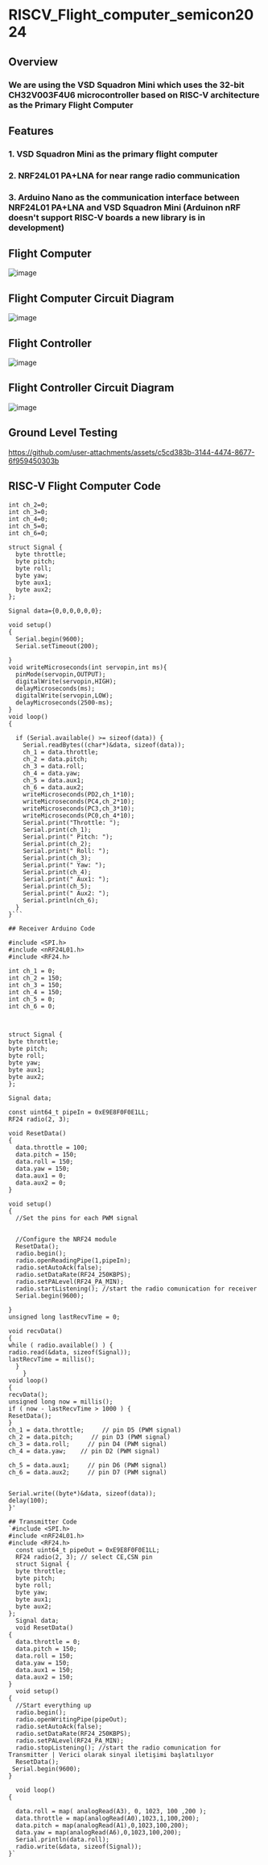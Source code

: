 # RISCV_Flight_computer_semicon2024

## Overview
### We are using the VSD Squadron Mini which uses the 32-bit CH32V003F4U6 microcontroller based on RISC-V architecture as the Primary Flight Computer

## Features
### 1. VSD Squadron Mini as the primary flight computer
### 2. NRF24L01 PA+LNA for near range radio communication
### 3. Arduino Nano as the communication interface between NRF24L01 PA+LNA and VSD Squadron Mini (Arduinon nRF doesn't support RISC-V boards a new library is in development)

## Flight Computer
![image](https://github.com/user-attachments/assets/d0e8e676-4ce7-43af-bae9-579253dfb71f)

## Flight Computer Circuit Diagram
![image](https://github.com/user-attachments/assets/662a4334-6895-4029-a1d7-f2db325330f9)

## Flight Controller
![image](https://github.com/user-attachments/assets/d68d176c-348a-47ab-9e9e-9c2300ba1d45)

## Flight Controller Circuit Diagram
![image](https://github.com/user-attachments/assets/39eb07d2-ee4a-41a6-ba5d-4b0cecc5a3f9)

## Ground Level Testing
https://github.com/user-attachments/assets/c5cd383b-3144-4474-8677-6f959450303b

## RISC-V Flight Computer Code
```int ch_1=0;
int ch_2=0;
int ch_3=0;
int ch_4=0;
int ch_5=0;
int ch_6=0;

struct Signal {
  byte throttle;
  byte pitch;
  byte roll;
  byte yaw;
  byte aux1;
  byte aux2;
};

Signal data={0,0,0,0,0,0};

void setup()
{
  Serial.begin(9600);
  Serial.setTimeout(200); 
  
} 
void writeMicroseconds(int servopin,int ms){
  pinMode(servopin,OUTPUT);
  digitalWrite(servopin,HIGH);
  delayMicroseconds(ms);
  digitalWrite(servopin,LOW);
  delayMicroseconds(2500-ms);
}
void loop()
{
 
  if (Serial.available() >= sizeof(data)) {
    Serial.readBytes((char*)&data, sizeof(data));
    ch_1 = data.throttle;
    ch_2 = data.pitch;
    ch_3 = data.roll;
    ch_4 = data.yaw;
    ch_5 = data.aux1;
    ch_6 = data.aux2;
    writeMicroseconds(PD2,ch_1*10);
    writeMicroseconds(PC4,ch_2*10);
    writeMicroseconds(PC3,ch_3*10);
    writeMicroseconds(PC0,ch_4*10);
    Serial.print("Throttle: ");
    Serial.print(ch_1);
    Serial.print(" Pitch: ");
    Serial.print(ch_2);
    Serial.print(" Roll: ");
    Serial.print(ch_3);
    Serial.print(" Yaw: ");
    Serial.print(ch_4);
    Serial.print(" Aux1: ");
    Serial.print(ch_5);
    Serial.print(" Aux2: ");
    Serial.println(ch_6);
  }
}```

## Receiver Arduino Code

#include <SPI.h>
#include <nRF24L01.h>
#include <RF24.h>

int ch_1 = 0;
int ch_2 = 150;
int ch_3 = 150;
int ch_4 = 150;
int ch_5 = 0;
int ch_6 = 0;



struct Signal {
byte throttle;      
byte pitch;
byte roll;
byte yaw;
byte aux1;
byte aux2;
};

Signal data;

const uint64_t pipeIn = 0xE9E8F0F0E1LL;
RF24 radio(2, 3); 

void ResetData()
{
  data.throttle = 100;   
  data.pitch = 150;   
  data.roll = 150;     
  data.yaw = 150;     
  data.aux1 = 0;   
  data.aux2 = 0; 
}

void setup()
{
  //Set the pins for each PWM signal 
 

  //Configure the NRF24 module
  ResetData();
  radio.begin();
  radio.openReadingPipe(1,pipeIn);
  radio.setAutoAck(false);
  radio.setDataRate(RF24_250KBPS);
  radio.setPALevel(RF24_PA_MIN);
  radio.startListening(); //start the radio comunication for receiver
  Serial.begin(9600);

}
unsigned long lastRecvTime = 0;

void recvData()
{
while ( radio.available() ) {
radio.read(&data, sizeof(Signal));
lastRecvTime = millis(); 
  }
    }
void loop()
{
recvData();
unsigned long now = millis();
if ( now - lastRecvTime > 1000 ) {
ResetData(); 
}
ch_1 = data.throttle;     // pin D5 (PWM signal)
ch_2 = data.pitch;     // pin D3 (PWM signal)
ch_3 = data.roll;     // pin D4 (PWM signal)
ch_4 = data.yaw;    // pin D2 (PWM signal)

ch_5 = data.aux1;     // pin D6 (PWM signal)
ch_6 = data.aux2;     // pin D7 (PWM signal)


Serial.write((byte*)&data, sizeof(data));
delay(100);
}'

## Transmitter Code
`#include <SPI.h>
#include <nRF24L01.h>
#include <RF24.h>
  const uint64_t pipeOut = 0xE9E8F0F0E1LL;  
  RF24 radio(2, 3); // select CE,CSN pin 
  struct Signal {
  byte throttle;
  byte pitch;
  byte roll;
  byte yaw;
  byte aux1;
  byte aux2;
};
  Signal data;
  void ResetData() 
{
  data.throttle = 0;  
  data.pitch = 150;   
  data.roll = 150;     
  data.yaw = 150;   
  data.aux1 = 150;    
  data.aux2 = 150;    
}
  void setup()
{
  //Start everything up
  radio.begin();
  radio.openWritingPipe(pipeOut);
  radio.setAutoAck(false);
  radio.setDataRate(RF24_250KBPS);
  radio.setPALevel(RF24_PA_MIN);
  radio.stopListening(); //start the radio comunication for Transmitter | Verici olarak sinyal iletişimi başlatılıyor
  ResetData();
 Serial.begin(9600);
}

  void loop()
{

  data.roll = map( analogRead(A3), 0, 1023, 100 ,200 );
  data.throttle = map(analogRead(A0),1023,1,100,200);
  data.pitch = map(analogRead(A1),0,1023,100,200);
  data.yaw = map(analogRead(A6),0,1023,100,200);
  Serial.println(data.roll);
  radio.write(&data, sizeof(Signal));
}`







